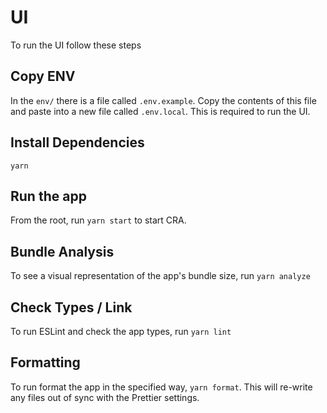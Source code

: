 # UI

To run the UI follow these steps

## Copy ENV

In the `env/` there is a file called `.env.example`. Copy the contents of this file and paste into a new file called `.env.local`. This is required to run the UI.

## Install Dependencies

`yarn`

## Run the app

From the root, run `yarn start` to start CRA.

## Bundle Analysis

To see a visual representation of the app's bundle size, run `yarn analyze`

## Check Types / Link

To run ESLint and check the app types, run `yarn lint`

## Formatting

To run format the app in the specified way, `yarn format`. This will re-write any files out of sync with the Prettier settings.
